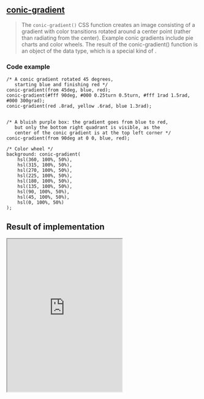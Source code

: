 ## [conic-gradient](https://developer.mozilla.org/en-US/docs/Web/CSS/gradient/conic-gradient)

> The `conic-gradient()` CSS function creates an image consisting of a gradient with color transitions rotated around a center point (rather than radiating from the center). Example conic gradients include pie charts and color wheels. The result of the conic-gradient() function is an object of the <gradient> data type, which is a special kind of <image>.

### Code example

```
/* A conic gradient rotated 45 degrees,
   starting blue and finishing red */
conic-gradient(from 45deg, blue, red);
conic-gradient(#fff 90deg, #000 0.25turn 0.5turn, #fff 1rad 1.5rad, #000 300grad);
conic-gradient(red .8rad, yellow .6rad, blue 1.3rad);


/* A bluish purple box: the gradient goes from blue to red,
   but only the bottom right quadrant is visible, as the
   center of the conic gradient is at the top left corner */
conic-gradient(from 90deg at 0 0, blue, red);

/* Color wheel */
background: conic-gradient(
    hsl(360, 100%, 50%),
    hsl(315, 100%, 50%),
    hsl(270, 100%, 50%),
    hsl(225, 100%, 50%),
    hsl(180, 100%, 50%),
    hsl(135, 100%, 50%),
    hsl(90, 100%, 50%),
    hsl(45, 100%, 50%),
    hsl(0, 100%, 50%)
);
```
## Result of implementation 

<iframe class="interactive is-default-height" height="400" src="https://interactive-examples.mdn.mozilla.net/pages/css/function-conic-gradient.html" title="MDN Web Docs Interactive Example" loading="lazy" data-readystate="complete"></iframe>